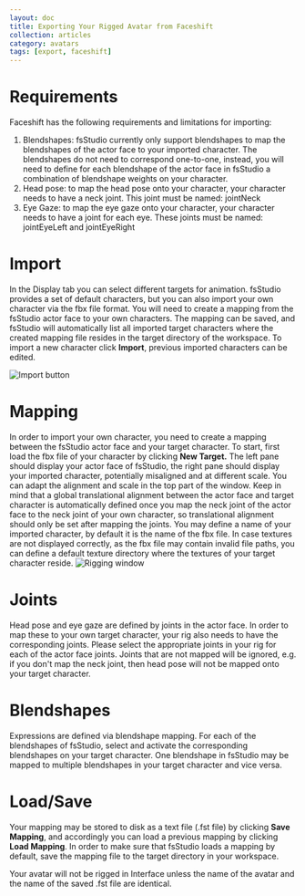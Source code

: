 ```yaml
---
layout: doc
title: Exporting Your Rigged Avatar from Faceshift
collection: articles
category: avatars
tags: [export, faceshift]
---
```


# Requirements

Faceshift has the following requirements and limitations for importing:
1. Blendshapes: fsStudio currently only support blendshapes to map the blendshapes of the actor face to your imported character. The blendshapes do not need to correspond one-to-one, instead, you will need to define for each blendshape of the actor face in fsStudio a combination of blendshape weights on your character.
2. Head pose: to map the head pose onto your character, your character needs to have a neck joint. This joint must be named: jointNeck
3. Eye Gaze: to map the eye gaze onto your character, your character needs to have a joint for each eye. These joints must be named: jointEyeLeft and jointEyeRight


# Import

In the Display tab you can select different targets for animation. fsStudio provides a set of default characters, but you can also import your own character via the fbx file format. You will need to create a mapping from the fsStudio actor face to your own characters. The mapping can be saved, and fsStudio will automatically list all imported target characters where the created mapping file resides in the target directory of the workspace. To import a new character click **Import**, previous imported characters can be edited.

![Import button](http://cdn.freshdesk.com/data/helpdesk/attachments/production/2012510/original/target_import.png?1352990859)


# Mapping

In order to import your own character, you need to create a mapping between the fsStudio actor face and your target character. To start, first load the fbx file of your character by clicking **New Target.** The left pane should display your actor face of fsStudio, the right pane should display your imported character, potentially misaligned and at different scale. You can adapt the alignment and scale in the top part of the window. Keep in mind that a global translational alignment between the actor face and target character is automatically defined once you map the neck joint of the actor face to the neck joint of your own character, so translational alignment should only be set after mapping the joints. You may define a name of your imported character, by default it is the name of the fbx file. In case textures are not displayed correctly, as the fbx file may contain invalid file paths, you can define a default texture directory where the textures of your target character reside.
![Rigging window](http://cdn.freshdesk.com/data/helpdesk/attachments/production/2012513/original/target_import_gui.png?1352990887)


# Joints

Head pose and eye gaze are defined by joints in the actor face. In order to map these to your own target character, your rig also needs to have the corresponding joints. Please select the appropriate joints in your rig for each of the actor face joints. Joints that are not mapped will be ignored, e.g. if you don't map the neck joint, then head pose will not be mapped onto your target character.

 
# Blendshapes

Expressions are defined via blendshape mapping. For each of the blendshapes of fsStudio, select and activate the corresponding blendshapes on your target character. One blendshape in fsStudio may be mapped to multiple blendshapes in your target character and vice versa.

 
# Load/Save

Your mapping may be stored to disk as a text file (.fst file) by clicking **Save Mapping**, and accordingly you can load a previous mapping by clicking **Load Mapping**. In order to make sure that fsStudio loads a mapping by default, save the mapping file to the target directory in your workspace.

Your avatar will not be rigged in Interface unless the name of the avatar and the name of the saved .fst file are identical. 
